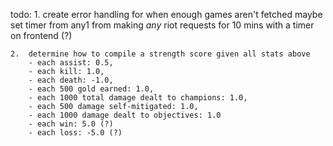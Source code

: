 todo:
	1. 	create error handling for when enough games aren't fetched
		maybe set timer from any1 from making *any* riot requests for 10 mins with a timer on frontend (?)

	2. 	determine how to compile a strength score given all stats above
		- each assist: 0.5,
		- each kill: 1.0,
		- each death: -1.0,
		- each 500 gold earned: 1.0,
		- each 1000 total damage dealt to champions: 1.0,
		- each 500 damage self-mitigated: 1.0,
		- each 1000 damage dealt to objectives: 1.0
		- each win: 5.0 (?)
		- each loss: -5.0 (?)